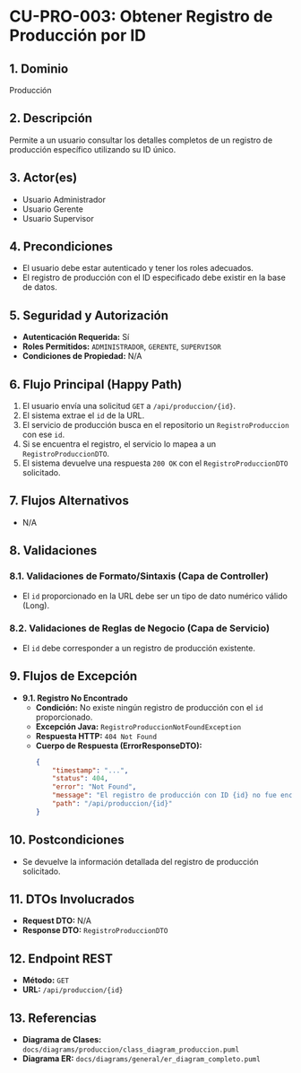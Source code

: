 # CU-PRO-003: Obtener Registro de Producción por ID

## 1. Dominio
Producción

## 2. Descripción
Permite a un usuario consultar los detalles completos de un registro de producción específico utilizando su ID único.

## 3. Actor(es)
*   Usuario Administrador
*   Usuario Gerente
*   Usuario Supervisor

## 4. Precondiciones
*   El usuario debe estar autenticado y tener los roles adecuados.
*   El registro de producción con el ID especificado debe existir en la base de datos.

## 5. Seguridad y Autorización
*   **Autenticación Requerida:** Sí
*   **Roles Permitidos:** `ADMINISTRADOR`, `GERENTE`, `SUPERVISOR`
*   **Condiciones de Propiedad:** N/A

## 6. Flujo Principal (Happy Path)
1.  El usuario envía una solicitud `GET` a `/api/produccion/{id}`.
2.  El sistema extrae el `id` de la URL.
3.  El servicio de producción busca en el repositorio un `RegistroProduccion` con ese `id`.
4.  Si se encuentra el registro, el servicio lo mapea a un `RegistroProduccionDTO`.
5.  El sistema devuelve una respuesta `200 OK` con el `RegistroProduccionDTO` solicitado.

## 7. Flujos Alternativos
*   N/A

## 8. Validaciones

### 8.1. Validaciones de Formato/Sintaxis (Capa de Controller)
*   El `id` proporcionado en la URL debe ser un tipo de dato numérico válido (Long).

### 8.2. Validaciones de Reglas de Negocio (Capa de Servicio)
*   El `id` debe corresponder a un registro de producción existente.

## 9. Flujos de Excepción

*   **9.1. Registro No Encontrado**
    *   **Condición:** No existe ningún registro de producción con el `id` proporcionado.
    *   **Excepción Java:** `RegistroProduccionNotFoundException`
    *   **Respuesta HTTP:** `404 Not Found`
    *   **Cuerpo de Respuesta (ErrorResponseDTO):**
        ```json
        {
            "timestamp": "...",
            "status": 404,
            "error": "Not Found",
            "message": "El registro de producción con ID {id} no fue encontrado.",
            "path": "/api/produccion/{id}"
        }
        ```

## 10. Postcondiciones
*   Se devuelve la información detallada del registro de producción solicitado.

## 11. DTOs Involucrados
*   **Request DTO:** N/A
*   **Response DTO:** `RegistroProduccionDTO`

## 12. Endpoint REST
*   **Método:** `GET`
*   **URL:** `/api/produccion/{id}`

## 13. Referencias
*   **Diagrama de Clases:** `docs/diagrams/produccion/class_diagram_produccion.puml`
*   **Diagrama ER:** `docs/diagrams/general/er_diagram_completo.puml`

